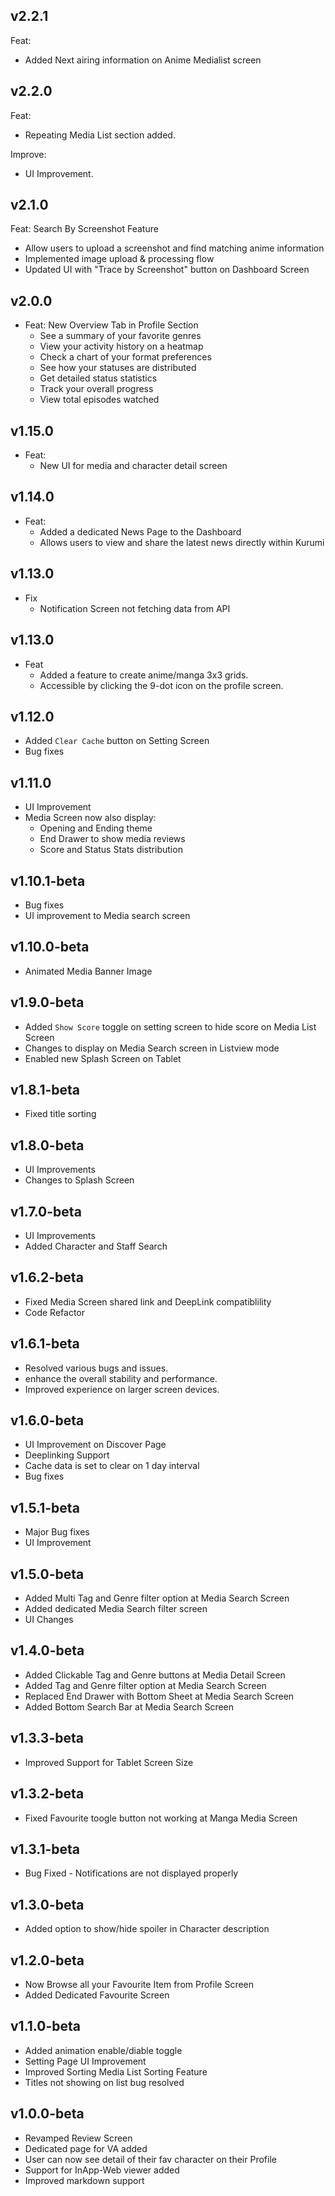 ## v2.2.1
Feat: 
  - Added Next airing information on Anime Medialist screen

## v2.2.0

Feat: 
  - Repeating Media List section added.

Improve:
  - UI Improvement.

## v2.1.0

Feat: Search By Screenshot Feature
  - Allow users to upload a screenshot and find matching anime information
  - Implemented image upload & processing flow
  - Updated UI with "Trace by Screenshot" button on Dashboard Screen

## v2.0.0

- Feat: New Overview Tab in Profile Section
  - See a summary of your favorite genres
  - View your activity history on a heatmap
  - Check a chart of your format preferences
  - See how your statuses are distributed
  - Get detailed status statistics
  - Track your overall progress
  - View total episodes watched

## v1.15.0

- Feat:
  - New UI for media and character detail screen

## v1.14.0

- Feat:
  - Added a dedicated News Page to the Dashboard
  - Allows users to view and share the latest news directly within Kurumi

## v1.13.0

- Fix
  - Notification Screen not fetching data from API

## v1.13.0

- Feat
  - Added a feature to create anime/manga 3x3 grids.
  - Accessible by clicking the 9-dot icon on the profile screen.

## v1.12.0

- Added `Clear Cache` button on Setting Screen
- Bug fixes

## v1.11.0

- UI Improvement
- Media Screen now also display:
  - Opening and Ending theme
  - End Drawer to show media reviews
  - Score and Status Stats distribution

## v1.10.1-beta

- Bug fixes
- UI improvement to Media search screen

## v1.10.0-beta

- Animated Media Banner Image

## v1.9.0-beta

- Added `Show Score` toggle on setting screen to hide score on Media List Screen
- Changes to display on Media Search screen in Listview mode
- Enabled new Splash Screen on Tablet

## v1.8.1-beta

- Fixed title sorting

## v1.8.0-beta

- UI Improvements
- Changes to Splash Screen

## v1.7.0-beta

- UI Improvements
- Added Character and Staff Search

## v1.6.2-beta

- Fixed Media Screen shared link and DeepLink compatiblility
- Code Refactor

## v1.6.1-beta

- Resolved various bugs and issues.
- enhance the overall stability and performance.
- Improved experience on larger screen devices.

## v1.6.0-beta

- UI Improvement on Discover Page
- Deeplinking Support
- Cache data is set to clear on 1 day interval
- Bug fixes

## v1.5.1-beta

- Major Bug fixes
- UI Improvement

## v1.5.0-beta

- Added Multi Tag and Genre filter option at Media Search Screen
- Added dedicated Media Search filter screen
- UI Changes

## v1.4.0-beta

- Added Clickable Tag and Genre buttons at Media Detail Screen
- Added Tag and Genre filter option at Media Search Screen
- Replaced End Drawer with Bottom Sheet at Media Search Screen
- Added Bottom Search Bar at Media Search Screen

## v1.3.3-beta

- Improved Support for Tablet Screen Size

## v1.3.2-beta

- Fixed Favourite toogle button not working at Manga Media Screen

## v1.3.1-beta

- Bug Fixed - Notifications are not displayed properly

## v1.3.0-beta

- Added option to show/hide spoiler in Character description

## v1.2.0-beta

- Now Browse all your Favourite Item from Profile Screen
- Added Dedicated Favourite Screen

## v1.1.0-beta

- Added animation enable/diable toggle
- Setting Page UI Improvement
- Improved Sorting Media List Sorting Feature
- Titles not showing on list bug resolved

## v1.0.0-beta

- Revamped Review Screen
- Dedicated page for VA added
- User can now see detail of their fav character on their Profile
- Support for InApp-Web viewer added
- Improved markdown support
